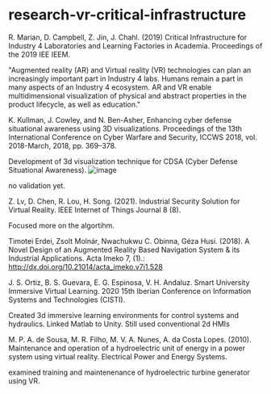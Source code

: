 # research-vr-critical-infrastructure


R. Marian, D. Campbell, Z. Jin, J. Chahl. (2019) Critical Infrastructure for Industry 4 Laboratories and Learning Factories in Academia. Proceedings of the 2019 IEE IEEM.

"Augmented reality (AR) and Virtual reality (VR) technologies can plan an increasingly important part in Industry 4 labs. Humans remain a part in many aspects of an Industry 4 ecosystem. AR and VR enable multidimensional visualization of physical and abstract properties in the product lifecycle, as well as education."

K. Kullman, J. Cowley, and N. Ben-Asher, Enhancing cyber defense situational awareness using 3D visualizations. Proceedings of the 13th International Conference on Cyber Warfare and Security, ICCWS 2018, vol. 2018-March, 2018, pp. 369–378.

Development of 3d visualization technique for CDSA (Cyber Defense Situational Awareness).
![image](https://user-images.githubusercontent.com/3652906/138138589-2d6d1126-71b6-45db-b386-0acaf6a27a68.png)

no validation yet.

Z. Lv, D. Chen, R. Lou, H. Song. (2021). Industrial Security Solution for Virtual Reality. IEEE Internet of Things Journal 8 (8).

Focused more on the algortihm.

Timotei Erdei, Zsolt Molnár, Nwachukwu C. Obinna, Géza Husi. (2018). A Novel Design of an Augmented Reality Based Navigation System & its Industrial Applications. Acta Imeko 7, (1).: http://dx.doi.org/10.21014/acta_imeko.v7i1.528

J. S. Ortiz, B. S. Guevara, E. G. Espinosa, V. H. Andaluz. Smart University Immersive Virtual Learning. 2020 15th Iberian Conference on Information Systems and Technologies (CISTI).

Created 3d immersive learning environments for control systems and hydraulics. Linked Matlab to Unity. Still used conventional 2d HMIs

M. P. A. de Sousa, M. R. Filho, M. V. A. Nunes, A. da Costa Lopes. (2010). Maintenance and operation of a hydroelectric unit of energy in a power system using virtual reality. Electrical Power and Energy Systems.

examined training and maintenenance of hydroelectric turbine generator using VR.

